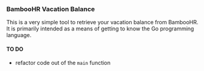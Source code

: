 ### BambooHR Vacation Balance

This is a very simple tool to retrieve your vacation balance from BambooHR. It is primarily intended as a means of getting to know the Go programming language. 

#### TO DO

* refactor code out of the `main` function